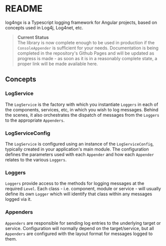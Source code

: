 # README

log4ngx is a Typescript logging framework for Angular projects, based on concepts used in Log4j, Log4net, etc.

> **Current Status**  
> The library is now complete enough to be used in production if the `ConsoleAppender` is sufficient for your needs.
> Documentation is being completed in the repository's Github Pages and will be updated as progress is made - as soon as it is in a reasonably complete state, a proper link will be made available here.

## Concepts

### LogService

The `LogService` is the factory with which you instantiate `Loggers` in each of the components, services, etc, in which you wish to log messages.  Behind the scenes, it also orchestrates the dispatch of messages from the `Loggers` to the appropriate `Appenders`.

### LogServiceConfig

The `LogService` is configured using an instance of the `LogServiceConfig`, typically created in your application's main module.  The configuration defines the parameters used with each `Appender` and how each `Appender` relates to the various `Loggers`.

### Loggers

`Loggers` provide access to the methods for logging messages at the required `Level`.  Each class - i.e. component, module or service - will usually define its own `Logger` which will identify that class within any messages logged via it.

### Appenders

`Appenders` are responsible for sending log entries to the underlying target or service.  Configuration will normally depend on the target/service, but all `Appenders` are configured with the layout format for messages logged to them.
